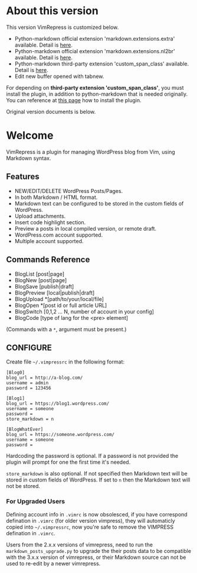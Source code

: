 # About this version

This version VimRepress is customized below.

* Python-markdown official extension 'markdown.extensions.extra' available. Detail is [here](http://pythonhosted.org/Markdown/extensions/extra.html).
* Python-markdown official extension 'markdown.extensions.nl2br' available. Detail is [here](http://pythonhosted.org/Markdown/extensions/nl2br.html).
* Python-markdown third-party extension 'custom_span_class' available. Detail is [here](https://github.com/exaroth/mdx_custom_span_class).
* Edit new buffer opened with tabnew.

For depending on **third-party extension 'custom_span_class'**, you must install the plugin, in addition to python-markdown that is needed originally. You can reference at [this page](https://github.com/exaroth/mdx_custom_span_class) how to install the plugin.

Original version documents is below.

# Welcome
VimRepress is a plugin for managing WordPress blog from Vim, using Markdown syntax.

## Features
 * NEW/EDIT/DELETE WordPress Posts/Pages.
 * In both Markdown / HTML format.
 * Markdown text can be configured to be stored in the custom fields of WordPress.
 * Upload attachments.
 * Insert code highlight section.
 * Preview a posts in local compiled version, or remote draft.
 * WordPress.com account supported.
 * Multiple account supported.

## Commands Reference
 * BlogList     [post|page]
 * BlogNew      [post|page]
 * BlogSave     [publish|draft]
 * BlogPreview  [local|publish|draft]
 * BlogUpload   *[path/to/your/local/file]
 * BlogOpen     *[post id or full article URL]
 * BlogSwitch   [0,1,2 ... N, number of account in your config]
 * BlogCode     [type of lang for the \<pre\> element]
 
  (Commands with a `*`, argument must be present.)


## CONFIGURE

Create file `~/.vimpressrc` in the following format:

    [Blog0]
    blog_url = http://a-blog.com/
    username = admin
    password = 123456

    [Blog1]
    blog_url = https://blog1.wordpress.com/
    username = someone
    password =
    store_markdown = n

    [BlogWhatEver]
    blog_url = https://someone.wordpress.com/
    username = someone
    password =

Hardcoding the password is optional. If a password is not provided the plugin will prompt for one the first time it's needed.

`store_markdown` is also optional. If not specified then Markdown text will be stored in custom fields of WordPress. If set to `n` then the Markdown text will not be stored.

### For Upgraded Users

Defining account info in `.vimrc` is now obsolesced, if you have correspond defination in `.vimrc` (for older version vimpress), they will automaticly copied into `~/.vimpressrc`, now you're safe to remove the VIMPRESS defination in `.vimrc`.

Users from the 2.x.x versions of vimrepress, need to run the `markdown_posts_upgrade.py` to upgrade the their posts data to be compatible with the 3.x.x version of vimrepress, or their Markdown source can not be used to re-edit by a newer vimrepress. 


